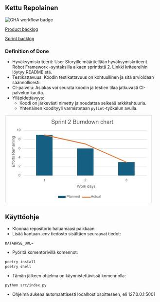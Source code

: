 ## Kettu Repolainen

![GHA workflow badge](https://github.com/UncSald/KettuRepolainen/.github/workflows/CI/badge.svg)

[Product backlog](https://github.com/users/UncSald/projects/2)

[Sprint backlog](https://github.com/users/UncSald/projects/3)

### Definition of Done
- Hyväksymiskriteerit: User Storyille määritellään hyväksymiskriteerit Robot Framework -syntaksilla alkaen sprintistä 2. Linkki kriteereihin löytyy README:stä.
- Testikattavuus: Koodin testikattavuus on kohtuullinen ja sitä arvioidaan säännöllisesti.
- CI-palvelu: Asiakas voi seurata koodin ja testien tilaa jatkuvasti CI-palvelun kautta.
- Ylläpidettävyys:
  - Koodi on järkevästi nimetty ja noudattaa selkeää arkkitehtuuria.
  - Yhtenäinen koodityyli varmistetaan `pylint`-työkalun avulla.

![](./src/images/Burndown_chart.jpg)

## Käyttöohje

- Kloonaa repositorio haluamaasi paikkaan
- Lisää kantaan .env tiedosto sisältäen seuraavat tiedot:
```
DATABASE_URL=
```
- Pyöritä komentorivillä komennot:
```
poetry install
poetry shell
```
- Tämän jälkeen ohjelma on käynnistettävissä komennolla:
```
python src/index.py
```
- Ohjelma aukeaa automaattisesti localhost osoitteseen, eli 127.0.0.1:5001
